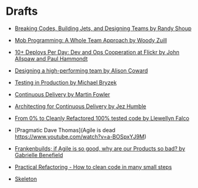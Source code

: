 # Drafts

* [Breaking Codes, Building Jets, and Designing Teams by Randy Shoup](breaking-codes-building-jets-and-designing-teams)
* [Mob Programming: A Whole Team Approach by Woody Zuill](mob-programming-a-whole-team-approach)


* [10+ Deploys Per Day: Dev and Ops Cooperation at Flickr by John Allspaw and Paul Hammondt](ten-plus-deploys-per-day)
* [Designing a high-performing team by Alison Coward](designing-high-perfoming-team)
* [Testing in Production by Michael Bryzek](testing-in-production)
* [Continuous Delivery by Martin Fowler](continuous-delivery)
* [Architecting for Continuous Delivery by Jez Humble](architecting-for-continuous-delivery)

* [From 0% to Cleanly Refactored 100% tested code by Llewellyn Falco](from-0-to-clean-refactored-100-tested-code)

* [Pragmatic Dave Thomas](Agile is dead https://www.youtube.com/watch?v=a-BOSpxYJ9M)
* [Frankenbuilds; if Agile is so good, why are our Products so bad? by Gabrielle Benefield](https://www.youtube.com/watch?v=2JNXx8VdbAE)
* [Practical Refactoring - How to clean code in many small steps](https://www.youtube.com/watch?v=aWiwDdx_rdo)

* [Skeleton](skeleton)

<!--

-->

